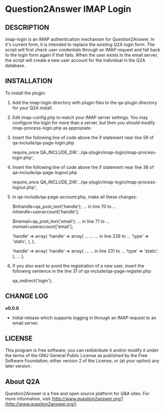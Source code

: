 # Question2Answer IMAP Login #

## DESCRIPTION ##

imap-login is an IMAP authentication mechanism for Question2Answer. In it's current form, it is intended to replace the existing Q2A login form. The script will first check user credentials through an IMAP request and fall back to the login form again if that fails. When the user exists in the email server, the script will create a new user account for the individual in the Q2A database.

## INSTALLATION ##

To install the plugin:

1. Add the imap-login directory with plugin files to the qa-plugin directory for your Q2A install.

2. Edit imap-config.php to match your IMAP server settings. You may configure the login for more than a server, but then you should modify imap-process-login.php as appropiate.

3. Insert the following line of code above the if statement near line 59 of qa-include/qa-page-login.php

	require_once QA_INCLUDE_DIR.'../qa-plugin/imap-login/imap-process-login.php';

4. Insert the following line of code above the if statement near line 36 of qa-include/qa-page-logout.php

	require_once QA_INCLUDE_DIR.'../qa-plugin/imap-login/imap-process-logout.php';

5.  In qa-include/qa-page-account.php, make all these changes:

	$inhandle=qa_post_text('handle'); ... in line 70 to ... $inhandle=$useraccount['handle'];
	
	$inemail=qa_post_text('email');   ... in line 71 to ... $inemail=$useraccount['email'];
 
	'handle' => array(							'handle' => array( ...
		...				... in line 228 to ...		'type' => 'static',
	),											),

	'handle' => array(							'handle' => array(
		...				... in line 231 to ...		'type' => 'static',
	),												... ),
 
6.	If you also want to avoid the registration of a new user, insert the following sentence in the line 31 of qa-include/qa-page-register.php

	qa_redirect('login');

## CHANGE LOG ##

**v0.0.0**

* Initial release which supports logging in through an IMAP request to an email server.

## LICENSE ##
This program is free software; you can redistribute it and/or modify it under the terms of the GNU General Public License as published by the Free Software Foundation; either version 2 of the License, or (at your option) any later version.

## About Q2A ##
Question2Answer is a free and open source platform for Q&A sites. For more information, visit [http://www.question2answer.org/](http://www.question2answer.org/)
